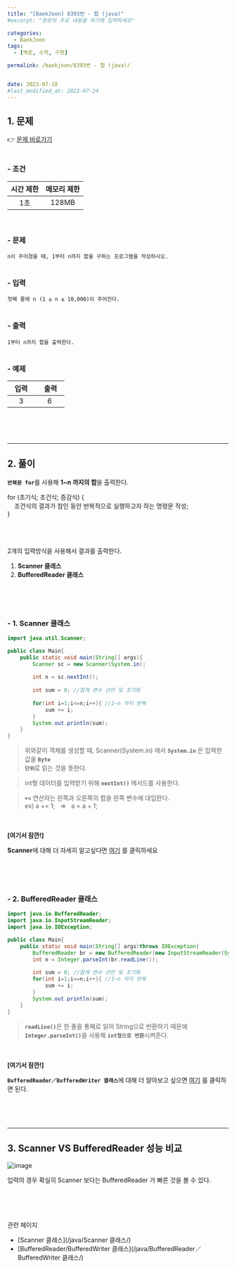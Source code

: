 ```yaml
---
title: "[BaekJoon] 8393번 - 합 (java)"
#excerpt: "본문의 주요 내용을 여기에 입력하세요"

categories:
  - BaekJoon
tags:
  - [백준, 수학, 구현]

permalink: /baekjoon/8393번 - 합 (java)/


date: 2023-07-18
#last_modified_at: 2022-07-24
---
```


## 1. 문제
👉 [문제 바로가기](https://www.acmicpc.net/problem/8393)<br><br>
###  - 조건
  
| 시간 제한 | 메모리 제한 |
|:--------:|:--------:|
|1초|128MB|

<br>

### - 문제
```n이 주어졌을 때, 1부터 n까지 합을 구하는 프로그램을 작성하시오.```
<br><br>

### - 입력
```첫째 줄에 n (1 ≤ n ≤ 10,000)이 주어진다.```
<br><br>

### - 출력
```1부터 n까지 합을 출력한다.```
<br><br>

### - 예제
  
| &nbsp;&nbsp;입력&nbsp;&nbsp; | &nbsp;&nbsp; 출력&nbsp;&nbsp; |
|:--------:|:--------:|
|3|6|

  
<br><br><br>

---
## 2. 풀이
<code><b>반복문 for</b></code>를 사용해 **1~n 까지의 합**을 출력한다.

<div class="border">
for (초기식; 조건식; 증감식) {<br>
 &nbsp;&nbsp;&nbsp;&nbsp;조건식의 결과가 참인 동안 반복적으로 실행하고자 하는 명령문 작성;<br>
}

</div>

<br><br><br>
2개의 입력방식을 사용해서 결과를 출력한다.


1. **Scanner 클래스**
2. **BufferedReader 클래스**

<br><br><br>

### - 1. Scanner 클래스
```java
import java.util.Scanner;

public class Main{
    public static void main(String[] args){
        Scanner sc = new Scanner(System.in);
        
        int n = sc.nextInt();
        
        int sum = 0; //합계 변수 선언 및 초기화
        
        for(int i=1;i<=n;i++){ //1~n 까지 반복
            sum += i;
        }
        System.out.println(sum);
    }
}
```
> 위와같이 객체를 생성할 때, Scanner(System.in) 에서 <code><b>System.in</b></code> 은 입력한 값을 <code><b>Byte 단위</b></code>로 읽는 것을 뜻한다.

> int형 데이터를 입력받기 위해 <code><b>nextInt()</b></code> 메서드를 사용한다.

> <code><b>+=</b></code> 연산자는 왼쪽과 오른쪽의 합을 왼쪽 변수에 대입한다. <br>
ex) a += 1; &nbsp;&nbsp;=> &nbsp;&nbsp;a = a + 1;

<br><br>
<b>[여기서 잠깐!]</b>
<div class="box"><b>Scanner</b>에 대해 더 자세히 알고싶다면 <a href="/java/Scanner 클래스/" class="underline"> 여기</a> 를 클릭하세요</div>

<br><br><br>

### - 2. BufferedReader 클래스
```java
import java.io.BufferedReader;
import java.io.InputStreamReader;
import java.io.IOException;

public class Main{
    public static void main(String[] args)throws IOException{
        BufferedReader br = new BufferedReader(new InputStreamReader(System.in));
        int n = Integer.parseInt(br.readLine());
        
        int sum = 0; //합계 변수 선언 및 초기화
        for(int i=1;i<=n;i++){ //1~n 까지 반복
            sum += i;
        }
        System.out.println(sum);
    }
}
```
> <code><b>readLine()</b></code>은 한 줄을 통째로 읽어 String으로 반환하기 때문에 <code><b>Integer.parseInt()</b></code>을 사용해 <code><b>int형으로 변환</b></code>시켜준다.

<br><br>
<b>[여기서 잠깐!]</b>
<div class="box"><code><b>BufferedReader／BufferedWriter 클래스</b></code>에 대해 더 알아보고 싶으면 <a href="/java/BufferedReader／BufferedWriter 클래스/" class="underline"> 여기</a> 를 클릭하면 된다.</div>


<br><br><br>

---
## 3. Scanner VS BufferedReader 성능 비교
![image](https://github.com/cjoungi/cjoungi.github.io/assets/113075984/9d64339e-7dfb-4096-a2f1-fe03a3255853)

입력의 경우 확실히 Scanner 보다는 <span class="color">BufferedReader 가 빠른 것을 볼 수 있다.</span>

<br><br><br><br>
<span class="color">관련 페이지</span><br>
- [Scanner 클래스](/java/Scanner 클래스/)
- [BufferedReader/BufferedWriter 클래스](/java/BufferedReader／BufferedWriter 클래스/)
<br><br><br>